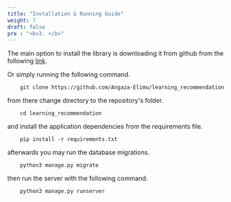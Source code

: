 ```yaml
---
title: "Installation & Running Guide" 
weight: 7
draft: false
pre : "<b>3. </b>"
---
```


The main option to install the library is downloading it from github from the following [link](https://github.com/Angaza-Elimu/learning_recommendation).

Or simply running the following command.

        git clone https://github.com/Angaza-Elimu/learning_recommendation

from there change directory to the repository's folder.

        cd learning_recommendation

and install the application dependencies from the requirements file.

        pip install -r requirements.txt

afterwards you may run the database migrations.

        python3 manage.py migrate

then run the server with the following command.

        python3 manage.py runserver
